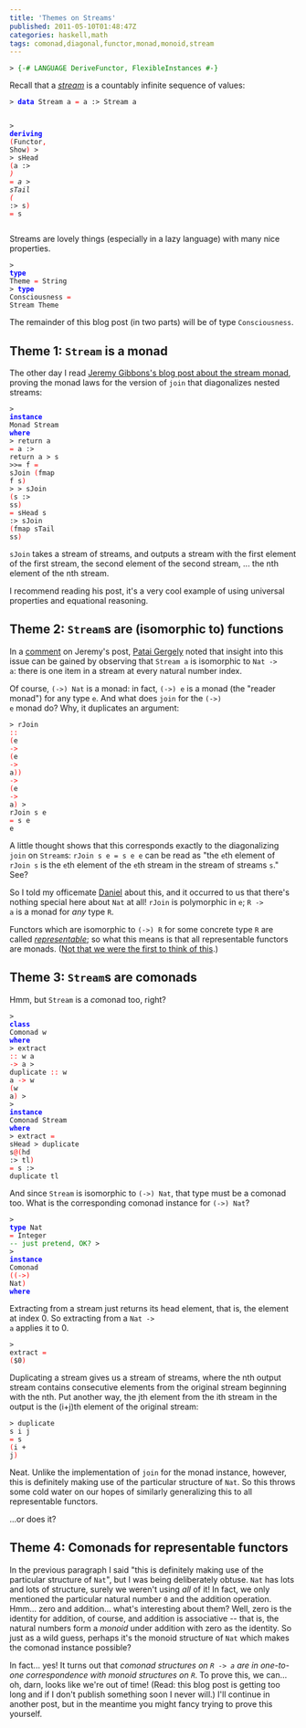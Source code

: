 ```yaml
---
title: 'Themes on Streams'
published: 2011-05-10T01:48:47Z
categories: haskell,math
tags: comonad,diagonal,functor,monad,monoid,stream
---
```


<pre><code><span>&gt;</span> <span style="color:green;">{-# LANGUAGE DeriveFunctor, FlexibleInstances #-}</span>
</code></pre><p>Recall that a <a href="http://hackage.haskell.org/packages/archive/streams/0.7.2/doc/html/Data-Stream-Infinite.html"><em>stream</em></a> is a countably infinite sequence of values:</p><pre><code><span>&gt;</span> <span style="color:blue;font-weight:bold;">data</span> <span>Stream</span> <span>a</span> <span style="color:red;">=</span> <span>a</span> <span>:&gt;</span> <span>Stream</span> <span>a</span>
<span>&gt;</span>   <span style="color:blue;font-weight:bold;">deriving</span> <span style="color:red;">(</span><span>Functor</span><span style="color:red;">,</span> <span>Show</span><span style="color:red;">)</span>
<span>&gt;</span> 
<span>&gt;</span> <span>sHead</span> <span style="color:red;">(</span><span>a</span> <span>:&gt;</span> <span style="color:blue;font-weight:bold;">_</span><span style="color:red;">)</span> <span style="color:red;">=</span> <span>a</span>
<span>&gt;</span> <span>sTail</span> <span style="color:red;">(</span><span style="color:blue;font-weight:bold;">_</span> <span>:&gt;</span> <span>s</span><span style="color:red;">)</span> <span style="color:red;">=</span> <span>s</span>
</code></pre><p>Streams are lovely things (especially in a lazy language) with many nice properties.</p><pre><code><span>&gt;</span> <span style="color:blue;font-weight:bold;">type</span> <span>Theme</span> <span style="color:red;">=</span> <span>String</span>
<span>&gt;</span> <span style="color:blue;font-weight:bold;">type</span> <span>Consciousness</span> <span style="color:red;">=</span> <span>Stream</span> <span>Theme</span>
</code></pre><p>The remainder of this blog post (in two parts) will be of type <code>Consciousness</code>.</p><div id="theme-1-Stream-is-a-monad"><h2>Theme 1: <code>Stream</code> is a monad</h2><p>The other day I read <a href="http://patternsinfp.wordpress.com/2010/12/31/stream-monad/">Jeremy Gibbons's blog post about the stream monad</a>, proving the monad laws for the version of <code>join</code> that diagonalizes nested streams:</p><pre><code><span>&gt;</span> <span style="color:blue;font-weight:bold;">instance</span> <span>Monad</span> <span>Stream</span> <span style="color:blue;font-weight:bold;">where</span>
<span>&gt;</span>   <span>return</span> <span>a</span>       <span style="color:red;">=</span> <span>a</span> <span>:&gt;</span> <span>return</span> <span>a</span>
<span>&gt;</span>   <span>s</span> <span>&gt;&gt;=</span> <span>f</span>        <span style="color:red;">=</span> <span>sJoin</span> <span style="color:red;">(</span><span>fmap</span> <span>f</span> <span>s</span><span style="color:red;">)</span>
<span>&gt;</span> 
<span>&gt;</span> <span>sJoin</span> <span style="color:red;">(</span><span>s</span> <span>:&gt;</span> <span>ss</span><span style="color:red;">)</span> <span style="color:red;">=</span> <span>sHead</span> <span>s</span> <span>:&gt;</span> <span>sJoin</span> <span style="color:red;">(</span><span>fmap</span> <span>sTail</span> <span>ss</span><span style="color:red;">)</span>
</code></pre><p><code>sJoin</code> takes a stream of streams, and outputs a stream with the first element of the first stream, the second element of the second stream, ... the nth element of the nth stream.</p><p>I recommend reading his post, it's a very cool example of using universal properties and equational reasoning.</p></div><div id="theme-2-Streams-are-isomorphic-to-functions"><h2>Theme 2: <code>Stream</code>s are (isomorphic to) functions</h2><p>In a <a href="http://patternsinfp.wordpress.com/2010/12/31/stream-monad/#comment-2">comment</a> on Jeremy's post, <a href="http://sgate.emt.bme.hu/patai/">Patai Gergely</a> noted that insight into this issue can be gained by observing that <code>Stream a</code> is isomorphic to <code>Nat -&gt; a</code>: there is one item in a stream at every natural number index.</p><p>Of course, <code>(-&gt;) Nat</code> is a monad: in fact, <code>(-&gt;) e</code> is a monad (the &quot;reader monad&quot;) for any type <code>e</code>. And what does <code>join</code> for the <code>(-&gt;) e</code> monad do? Why, it duplicates an argument:</p><pre><code><span>&gt;</span> <span>rJoin</span> <span style="color:red;">::</span> <span style="color:red;">(</span><span>e</span> <span style="color:red;">-&gt;</span> <span style="color:red;">(</span><span>e</span> <span style="color:red;">-&gt;</span> <span>a</span><span style="color:red;">)</span><span style="color:red;">)</span> <span style="color:red;">-&gt;</span> <span style="color:red;">(</span><span>e</span> <span style="color:red;">-&gt;</span> <span>a</span><span style="color:red;">)</span>
<span>&gt;</span> <span>rJoin</span> <span>s</span> <span>e</span> <span style="color:red;">=</span> <span>s</span> <span>e</span> <span>e</span>
</code></pre><p>A little thought shows that this corresponds exactly to the diagonalizing <code>join</code> on <code>Stream</code>s: <code>rJoin s e = s e e</code> can be read as &quot;the <code>e</code>th element of <code>rJoin s</code> is the <code>e</code>th element of the <code>e</code>th stream in the stream of streams <code>s</code>.&quot; See?</p><p>So I told my officemate <a href="http://dmwit.com/">Daniel</a> about this, and it occurred to us that there's nothing special here about <code>Nat</code> at all! <code>rJoin</code> is polymorphic in <code>e</code>; <code>R -&gt; a</code> is a monad for <em>any</em> type <code>R</code>.</p><p>Functors which are isomorphic to <code>(-&gt;) R</code> for some concrete type <code>R</code> are called <a href="http://en.wikipedia.org/wiki/Representable_functor"><em>representable</em></a>; so what this means is that all representable functors are monads. (<a href="http://hackage.haskell.org/packages/archive/representable-functors/0.3.0.3/doc/html/Control-Monad-Representable.html">Not that we were the first to think of this</a>.)</p></div><div id="theme-3-Streams-are-comonads"><h2>Theme 3: <code>Stream</code>s are comonads</h2><p>Hmm, but <code>Stream</code> is a <em>co</em>monad too, right?</p><pre><code><span>&gt;</span> <span style="color:blue;font-weight:bold;">class</span> <span>Comonad</span> <span>w</span> <span style="color:blue;font-weight:bold;">where</span>
<span>&gt;</span>   <span>extract</span>   <span style="color:red;">::</span> <span>w</span> <span>a</span> <span style="color:red;">-&gt;</span> <span>a</span>
<span>&gt;</span>   <span>duplicate</span> <span style="color:red;">::</span> <span>w</span> <span>a</span> <span style="color:red;">-&gt;</span> <span>w</span> <span style="color:red;">(</span><span>w</span> <span>a</span><span style="color:red;">)</span>
<span>&gt;</span> 
<span>&gt;</span> <span style="color:blue;font-weight:bold;">instance</span> <span>Comonad</span> <span>Stream</span> <span style="color:blue;font-weight:bold;">where</span>
<span>&gt;</span>   <span>extract</span>                <span style="color:red;">=</span> <span>sHead</span>
<span>&gt;</span>   <span>duplicate</span> <span>s</span><span style="color:red;">@</span><span style="color:red;">(</span><span>hd</span> <span>:&gt;</span> <span>tl</span><span style="color:red;">)</span> <span style="color:red;">=</span> <span>s</span> <span>:&gt;</span> <span>duplicate</span> <span>tl</span>
</code></pre><p>And since <code>Stream</code> is isomorphic to <code>(-&gt;) Nat</code>, that type must be a comonad too. What is the corresponding comonad instance for <code>(-&gt;) Nat</code>?</p><pre><code><span>&gt;</span> <span style="color:blue;font-weight:bold;">type</span> <span>Nat</span> <span style="color:red;">=</span> <span>Integer</span>   <span style="color:green;">-- just pretend, OK?</span>
<span>&gt;</span> 
<span>&gt;</span> <span style="color:blue;font-weight:bold;">instance</span> <span>Comonad</span> <span style="color:red;">(</span><span style="color:red;">(</span><span style="color:red;">-&gt;</span><span style="color:red;">)</span> <span>Nat</span><span style="color:red;">)</span> <span style="color:blue;font-weight:bold;">where</span>
</code></pre><p>Extracting from a stream just returns its head element, that is, the element at index 0. So extracting from a <code>Nat -&gt; a</code> applies it to 0.</p><pre><code><span>&gt;</span>   <span>extract</span> <span style="color:red;">=</span> <span style="color:red;">(</span><span>$</span><span class="hs-num">0</span><span style="color:red;">)</span>
</code></pre><p>Duplicating a stream gives us a stream of streams, where the nth output stream contains consecutive elements from the original stream beginning with the nth. Put another way, the jth element from the ith stream in the output is the (i+j)th element of the original stream:</p><pre><code><span>&gt;</span>   <span>duplicate</span> <span>s</span> <span>i</span> <span>j</span> <span style="color:red;">=</span> <span>s</span> <span style="color:red;">(</span><span>i</span> <span>+</span> <span>j</span><span style="color:red;">)</span>
</code></pre><p>Neat. Unlike the implementation of <code>join</code> for the monad instance, however, this is definitely making use of the particular structure of <code>Nat</code>. So this throws some cold water on our hopes of similarly generalizing this to all representable functors.</p><p>...or does it?</p></div><div id="theme-4-comonads-for-representable-functors"><h2>Theme 4: Comonads for representable functors</h2><p>In the previous paragraph I said &quot;this is definitely making use of the particular structure of <code>Nat</code>&quot;, but I was being deliberately obtuse. <code>Nat</code> has lots and lots of structure, surely we weren't using <em>all</em> of it! In fact, we only mentioned the particular natural number <code>0</code> and the addition operation. Hmm... zero and addition... what's interesting about them? Well, zero is the identity for addition, of course, and addition is associative -- that is, the natural numbers form a <em>monoid</em> under addition with zero as the identity. So just as a wild guess, perhaps it's the monoid structure of <code>Nat</code> which makes the comonad instance possible?</p><p>In fact... yes! It turns out that <em>comonad structures on <code>R -&gt; a</code> are in one-to-one correspondence with monoid structures on <code>R</code></em>. To prove this, we can... oh, darn, looks like we're out of time! (Read: this blog post is getting too long and if I don't publish something soon I never will.) I'll continue in another post, but in the meantime you might fancy trying to prove this yourself.</p></div>

